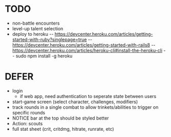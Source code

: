 # TODO

- non-battle encounters
- level-up talent selection
- deploy to heroku
-- https://devcenter.heroku.com/articles/getting-started-with-ruby?singlepage=true
-- https://devcenter.heroku.com/articles/getting-started-with-rails8
-- https://devcenter.heroku.com/articles/heroku-cli#install-the-heroku-cli
    -- sudo npm install -g heroku


DEFER
=========
- login
    - if web app, need authentication to seperate state between users
- start-game screen (select character, challenges, modifiers)
- track rounds in a single combat to allow trinkets/abilities to trigger on specific rounds
- NOTICE bar at the top should be styled better
- Action: scouts
- full stat sheet (crit, critdmg, hitrate, runrate, etc)
